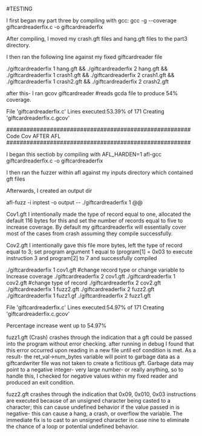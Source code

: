 #TESTING

I first began my part three by compiling with gcc:
gcc -g --coverage giftcardreaderfix.c -o giftcardreaderfix

After compiling, I moved my crash.gft files and hang.gft files to the part3 directory. 


I then ran the following line against my fixed giftcardreader file





./giftcardreaderfix 1 hang.gft && ./giftcardreaderfix 2 hang.gft && ./giftcardreaderfix 1 crash1.gft && ./giftcardreaderfix 2 crash1.gft && ./giftcardreaderfix 1 crash2.gft && ./giftcardreaderfix 2 crash2.gft

after this- I ran 
gcov giftcardreader #reads gcda file to produce 54% coverage.

File 'giftcardreaderfix.c'
Lines executed:53.39% of 171
Creating 'giftcardreaderfix.c.gcov'



 #######################################################
 Code Cov AFTER AFL
 #######################################################


I began this sectiob by compiling with 
 AFL_HARDEN=1 afl-gcc giftcardreaderfix.c -o giftcardreaderfix 

I then ran the fuzzer within afl against my inputs directory which contained gft files

Afterwards, I created an output dir

afl-fuzz -i inptest -o output -- ./giftcardreaderfix 1 @@

Cov1.gft
I intentionally made the type of record equal to one, allocated the default 116 bytes for this and set the number of records equal to five to increase coverage. By default my giftcardreaderfix will essentially cover most of the cases from crash assuming they compile successfully.

Cov2.gft
I intentionally gave this file more bytes, left the type of record equal to 3; set program argument 1 equal to (program[1] = 0x03 to execute instruction 3 and program[2] to 7 and successfully compiled

./giftcardreaderfix 1 cov1.gft #change record type or change variable to Increase coverage
./giftcardreaderfix 2 cov1.gft 
./giftcardreaderfix 1 cov2.gft #change type of record
./giftcardreaderfix 2 cov2.gft
./giftcardreaderfix 1 fuzz2.gft
./giftcardreaderfix 2 fuzz2.gft
./giftcardreaderfix 1 fuzz1.gf
./giftcardreaderfix 2 fuzz1.gft

File 'giftcardreaderfix.c'
Lines executed:54.97% of 171
Creating 'giftcardreaderfix.c.gcov'

Percentage increase went up to 54.97%


fuzz1.gft (Crash)
crashes through the indication that a gft could be passed into the program without error checking. after running in debug I found that this error occurred upon reading in  a new file until eof condition is met. As a result- the ret_val->num_bytes variable will point to garbage data as a 
giftcardwriter file was not taken to create a fictitious gft. Garbage data may point to a negative integer- very large number- or really anything, so to handle this, I checked for negative values within my fixed reader and produced an exit condition.



fuzz2.gft 
crashes through the indication that 0x09, 0x010, 0x03 instructions are executed because of an unsigned character being casted to a character; this can cause undefined behavior if the value passed in is negative- this can cause a hang, a crash, or overflow the variable. The immediate fix is to cast to an unsigned character in case nine to eliminate the chance of a loop or potential undefined behavior. 






